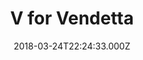 ---
title: "V for Vendetta"
year: 2005
date: 2018-03-24T22:24:33.000Z
permalink: /almanac/movies/2018-03-24-v-for-vendetta/index.html
rating: 3
---
